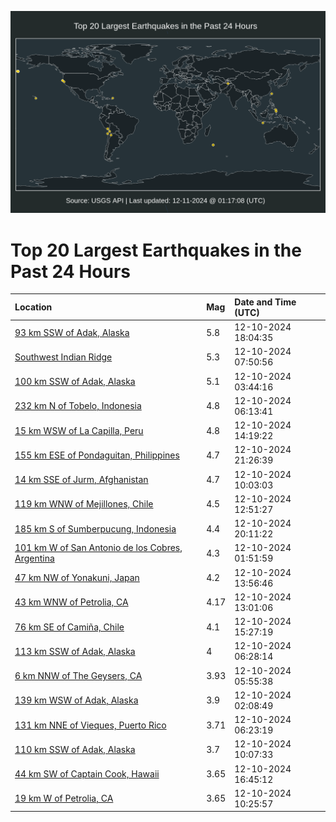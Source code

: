 ![Map](./map.png)

# Top 20 Largest Earthquakes in the Past 24 Hours

| Location | Mag | Date and Time (UTC) |
|:---|:---|:---|
| [93 km SSW of Adak, Alaska](https://earthquake.usgs.gov/earthquakes/eventpage/us7000nxnc) | 5.8 | 12-10-2024 18:04:35 |
| [Southwest Indian Ridge](https://earthquake.usgs.gov/earthquakes/eventpage/us7000nxj8) | 5.3 | 12-10-2024 07:50:56 |
| [100 km SSW of Adak, Alaska](https://earthquake.usgs.gov/earthquakes/eventpage/us7000nxhl) | 5.1 | 12-10-2024 03:44:16 |
| [232 km N of Tobelo, Indonesia](https://earthquake.usgs.gov/earthquakes/eventpage/us7000nxim) | 4.8 | 12-10-2024 06:13:41 |
| [15 km WSW of La Capilla, Peru](https://earthquake.usgs.gov/earthquakes/eventpage/us7000nxlj) | 4.8 | 12-10-2024 14:19:22 |
| [155 km ESE of Pondaguitan, Philippines](https://earthquake.usgs.gov/earthquakes/eventpage/us7000nxpp) | 4.7 | 12-10-2024 21:26:39 |
| [14 km SSE of Jurm, Afghanistan](https://earthquake.usgs.gov/earthquakes/eventpage/us7000nxk3) | 4.7 | 12-10-2024 10:03:03 |
| [119 km WNW of Mejillones, Chile](https://earthquake.usgs.gov/earthquakes/eventpage/us7000nxl2) | 4.5 | 12-10-2024 12:51:27 |
| [185 km S of Sumberpucung, Indonesia](https://earthquake.usgs.gov/earthquakes/eventpage/us7000nxp4) | 4.4 | 12-10-2024 20:11:22 |
| [101 km W of San Antonio de los Cobres, Argentina](https://earthquake.usgs.gov/earthquakes/eventpage/us7000nxgz) | 4.3 | 12-10-2024 01:51:59 |
| [47 km NW of Yonakuni, Japan](https://earthquake.usgs.gov/earthquakes/eventpage/us7000nxlg) | 4.2 | 12-10-2024 13:56:46 |
| [43 km WNW of Petrolia, CA](https://earthquake.usgs.gov/earthquakes/eventpage/nc75101006) | 4.17 | 12-10-2024 13:01:06 |
| [76 km SE of Camiña, Chile](https://earthquake.usgs.gov/earthquakes/eventpage/us7000nxmf) | 4.1 | 12-10-2024 15:27:19 |
| [113 km SSW of Adak, Alaska](https://earthquake.usgs.gov/earthquakes/eventpage/ak024fuo5daz) | 4 | 12-10-2024 06:28:14 |
| [6 km NNW of The Geysers, CA](https://earthquake.usgs.gov/earthquakes/eventpage/nc75100701) | 3.93 | 12-10-2024 05:55:38 |
| [139 km WSW of Adak, Alaska](https://earthquake.usgs.gov/earthquakes/eventpage/us7000nxht) | 3.9 | 12-10-2024 02:08:49 |
| [131 km NNE of Vieques, Puerto Rico](https://earthquake.usgs.gov/earthquakes/eventpage/pr2024345001) | 3.71 | 12-10-2024 06:23:19 |
| [110 km SSW of Adak, Alaska](https://earthquake.usgs.gov/earthquakes/eventpage/ak024fuqemx2) | 3.7 | 12-10-2024 10:07:33 |
| [44 km SW of Captain Cook, Hawaii](https://earthquake.usgs.gov/earthquakes/eventpage/hv74561667) | 3.65 | 12-10-2024 16:45:12 |
| [19 km W of Petrolia, CA](https://earthquake.usgs.gov/earthquakes/eventpage/nc75100951) | 3.65 | 12-10-2024 10:25:57 |
